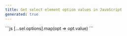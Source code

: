 ```yaml
---
title: Get select element option values in JavaScript
generated: true
---
```


<div markdown="1" class="ans">
```js
[...sel.options].map(opt => opt.value)
```
</div>

